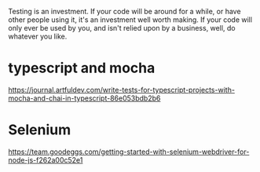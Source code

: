 Testing is an investment. If your code will be around for a while, or have other people using it, it's an investment well worth making. If your code will only ever be used by you, and isn't relied upon by a business, well, do whatever you like.

# typescript and mocha

https://journal.artfuldev.com/write-tests-for-typescript-projects-with-mocha-and-chai-in-typescript-86e053bdb2b6



# Selenium

https://team.goodeggs.com/getting-started-with-selenium-webdriver-for-node-js-f262a00c52e1